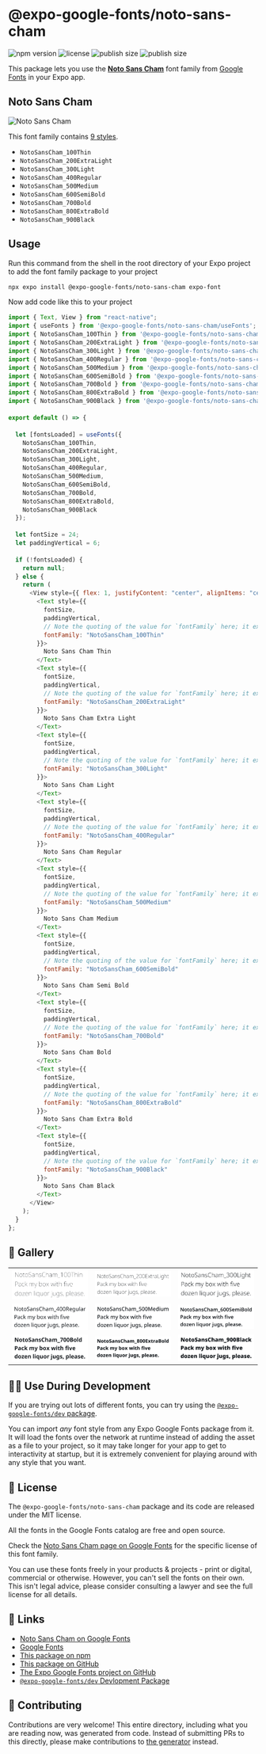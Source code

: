 # @expo-google-fonts/noto-sans-cham

![npm version](https://flat.badgen.net/npm/v/@expo-google-fonts/noto-sans-cham)
![license](https://flat.badgen.net/github/license/expo/google-fonts)
![publish size](https://flat.badgen.net/packagephobia/install/@expo-google-fonts/noto-sans-cham)
![publish size](https://flat.badgen.net/packagephobia/publish/@expo-google-fonts/noto-sans-cham)

This package lets you use the [**Noto Sans Cham**](https://fonts.google.com/specimen/Noto+Sans+Cham) font family from [Google Fonts](https://fonts.google.com/) in your Expo app.

## Noto Sans Cham

![Noto Sans Cham](./font-family.png)

This font family contains [9 styles](#-gallery).

- `NotoSansCham_100Thin`
- `NotoSansCham_200ExtraLight`
- `NotoSansCham_300Light`
- `NotoSansCham_400Regular`
- `NotoSansCham_500Medium`
- `NotoSansCham_600SemiBold`
- `NotoSansCham_700Bold`
- `NotoSansCham_800ExtraBold`
- `NotoSansCham_900Black`

## Usage

Run this command from the shell in the root directory of your Expo project to add the font family package to your project

```sh
npx expo install @expo-google-fonts/noto-sans-cham expo-font
```

Now add code like this to your project

```js
import { Text, View } from "react-native";
import { useFonts } from '@expo-google-fonts/noto-sans-cham/useFonts';
import { NotoSansCham_100Thin } from '@expo-google-fonts/noto-sans-cham/100Thin';
import { NotoSansCham_200ExtraLight } from '@expo-google-fonts/noto-sans-cham/200ExtraLight';
import { NotoSansCham_300Light } from '@expo-google-fonts/noto-sans-cham/300Light';
import { NotoSansCham_400Regular } from '@expo-google-fonts/noto-sans-cham/400Regular';
import { NotoSansCham_500Medium } from '@expo-google-fonts/noto-sans-cham/500Medium';
import { NotoSansCham_600SemiBold } from '@expo-google-fonts/noto-sans-cham/600SemiBold';
import { NotoSansCham_700Bold } from '@expo-google-fonts/noto-sans-cham/700Bold';
import { NotoSansCham_800ExtraBold } from '@expo-google-fonts/noto-sans-cham/800ExtraBold';
import { NotoSansCham_900Black } from '@expo-google-fonts/noto-sans-cham/900Black';

export default () => {

  let [fontsLoaded] = useFonts({
    NotoSansCham_100Thin, 
    NotoSansCham_200ExtraLight, 
    NotoSansCham_300Light, 
    NotoSansCham_400Regular, 
    NotoSansCham_500Medium, 
    NotoSansCham_600SemiBold, 
    NotoSansCham_700Bold, 
    NotoSansCham_800ExtraBold, 
    NotoSansCham_900Black
  });

  let fontSize = 24;
  let paddingVertical = 6;

  if (!fontsLoaded) {
    return null;
  } else {
    return (
      <View style={{ flex: 1, justifyContent: "center", alignItems: "center" }}>
        <Text style={{
          fontSize,
          paddingVertical,
          // Note the quoting of the value for `fontFamily` here; it expects a string!
          fontFamily: "NotoSansCham_100Thin"
        }}>
          Noto Sans Cham Thin
        </Text>
        <Text style={{
          fontSize,
          paddingVertical,
          // Note the quoting of the value for `fontFamily` here; it expects a string!
          fontFamily: "NotoSansCham_200ExtraLight"
        }}>
          Noto Sans Cham Extra Light
        </Text>
        <Text style={{
          fontSize,
          paddingVertical,
          // Note the quoting of the value for `fontFamily` here; it expects a string!
          fontFamily: "NotoSansCham_300Light"
        }}>
          Noto Sans Cham Light
        </Text>
        <Text style={{
          fontSize,
          paddingVertical,
          // Note the quoting of the value for `fontFamily` here; it expects a string!
          fontFamily: "NotoSansCham_400Regular"
        }}>
          Noto Sans Cham Regular
        </Text>
        <Text style={{
          fontSize,
          paddingVertical,
          // Note the quoting of the value for `fontFamily` here; it expects a string!
          fontFamily: "NotoSansCham_500Medium"
        }}>
          Noto Sans Cham Medium
        </Text>
        <Text style={{
          fontSize,
          paddingVertical,
          // Note the quoting of the value for `fontFamily` here; it expects a string!
          fontFamily: "NotoSansCham_600SemiBold"
        }}>
          Noto Sans Cham Semi Bold
        </Text>
        <Text style={{
          fontSize,
          paddingVertical,
          // Note the quoting of the value for `fontFamily` here; it expects a string!
          fontFamily: "NotoSansCham_700Bold"
        }}>
          Noto Sans Cham Bold
        </Text>
        <Text style={{
          fontSize,
          paddingVertical,
          // Note the quoting of the value for `fontFamily` here; it expects a string!
          fontFamily: "NotoSansCham_800ExtraBold"
        }}>
          Noto Sans Cham Extra Bold
        </Text>
        <Text style={{
          fontSize,
          paddingVertical,
          // Note the quoting of the value for `fontFamily` here; it expects a string!
          fontFamily: "NotoSansCham_900Black"
        }}>
          Noto Sans Cham Black
        </Text>
      </View>
    );
  }
};
```

## 🔡 Gallery


||||
|-|-|-|
|![NotoSansCham_100Thin](./100Thin/NotoSansCham_100Thin.ttf.png)|![NotoSansCham_200ExtraLight](./200ExtraLight/NotoSansCham_200ExtraLight.ttf.png)|![NotoSansCham_300Light](./300Light/NotoSansCham_300Light.ttf.png)||
|![NotoSansCham_400Regular](./400Regular/NotoSansCham_400Regular.ttf.png)|![NotoSansCham_500Medium](./500Medium/NotoSansCham_500Medium.ttf.png)|![NotoSansCham_600SemiBold](./600SemiBold/NotoSansCham_600SemiBold.ttf.png)||
|![NotoSansCham_700Bold](./700Bold/NotoSansCham_700Bold.ttf.png)|![NotoSansCham_800ExtraBold](./800ExtraBold/NotoSansCham_800ExtraBold.ttf.png)|![NotoSansCham_900Black](./900Black/NotoSansCham_900Black.ttf.png)||


## 👩‍💻 Use During Development

If you are trying out lots of different fonts, you can try using the [`@expo-google-fonts/dev` package](https://github.com/expo/google-fonts/tree/master/font-packages/dev#readme).

You can import _any_ font style from any Expo Google Fonts package from it. It will load the fonts over the network at runtime instead of adding the asset as a file to your project, so it may take longer for your app to get to interactivity at startup, but it is extremely convenient for playing around with any style that you want.


## 📖 License

The `@expo-google-fonts/noto-sans-cham` package and its code are released under the MIT license.

All the fonts in the Google Fonts catalog are free and open source.

Check the [Noto Sans Cham page on Google Fonts](https://fonts.google.com/specimen/Noto+Sans+Cham) for the specific license of this font family.

You can use these fonts freely in your products & projects - print or digital, commercial or otherwise. However, you can't sell the fonts on their own. This isn't legal advice, please consider consulting a lawyer and see the full license for all details.

## 🔗 Links

- [Noto Sans Cham on Google Fonts](https://fonts.google.com/specimen/Noto+Sans+Cham)
- [Google Fonts](https://fonts.google.com/)
- [This package on npm](https://www.npmjs.com/package/@expo-google-fonts/noto-sans-cham)
- [This package on GitHub](https://github.com/expo/google-fonts/tree/master/font-packages/noto-sans-cham)
- [The Expo Google Fonts project on GitHub](https://github.com/expo/google-fonts)
- [`@expo-google-fonts/dev` Devlopment Package](https://github.com/expo/google-fonts/tree/master/font-packages/dev)

## 🤝 Contributing

Contributions are very welcome! This entire directory, including what you are reading now, was generated from code. Instead of submitting PRs to this directly, please make contributions to [the generator](https://github.com/expo/google-fonts/tree/master/packages/generator) instead.
